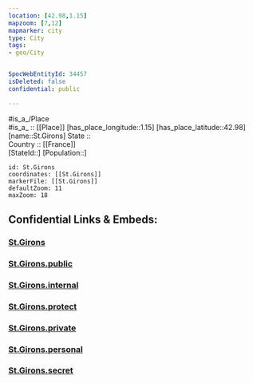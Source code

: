 ```yaml
---
location: [42.98,1.15] 
mapzoom: [7,12] 
mapmarker: city 
type: City
tags:
- geo/City


SpocWebEntityId: 34457
isDeleted: false
confidential: public

---
```

#is_a_/Place  
#is_a_ :: [[Place]] 
[has_place_longitude::1.15] 
[has_place_latitude::42.98] 
[name::St.Girons] 
State ::  
Country :: [[France]]  
[StateId::] 
[Population::] 



```leaflet
id: St.Girons
coordinates: [[St.Girons]] 
markerFile: [[St.Girons]] 
defaultZoom: 11 
maxZoom: 18
```


## Confidential Links & Embeds: 

### [St.Girons](/_Standards/Earth/Continent/Europe/Europe~West/France/regions~France/Occitanie/departments~Occitanie/Ariège/communes~Ariège/Saint-Girons/cities~Saint-Girons/St.Girons.md) 

### [St.Girons.public](/_public/Earth/Continent/Europe/Europe~West/France/regions~France/Occitanie/departments~Occitanie/Ariège/communes~Ariège/Saint-Girons/cities~Saint-Girons/St.Girons.public.md) 

### [St.Girons.internal](/_internal/Earth/Continent/Europe/Europe~West/France/regions~France/Occitanie/departments~Occitanie/Ariège/communes~Ariège/Saint-Girons/cities~Saint-Girons/St.Girons.internal.md) 

### [St.Girons.protect](/_protect/Earth/Continent/Europe/Europe~West/France/regions~France/Occitanie/departments~Occitanie/Ariège/communes~Ariège/Saint-Girons/cities~Saint-Girons/St.Girons.protect.md) 

### [St.Girons.private](/_private/Earth/Continent/Europe/Europe~West/France/regions~France/Occitanie/departments~Occitanie/Ariège/communes~Ariège/Saint-Girons/cities~Saint-Girons/St.Girons.private.md) 

### [St.Girons.personal](/_personal/Earth/Continent/Europe/Europe~West/France/regions~France/Occitanie/departments~Occitanie/Ariège/communes~Ariège/Saint-Girons/cities~Saint-Girons/St.Girons.personal.md) 

### [St.Girons.secret](/_secret/Earth/Continent/Europe/Europe~West/France/regions~France/Occitanie/departments~Occitanie/Ariège/communes~Ariège/Saint-Girons/cities~Saint-Girons/St.Girons.secret.md)

